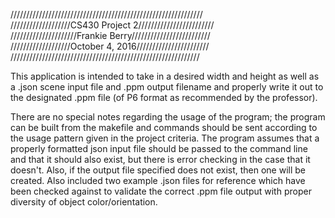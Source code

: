 /////////////////////////////////////////////////////////////  
///////////////////CS430 Project 2////////////////////////  
/////////////////////Frankie Berry/////////////////////////  
///////////////////October 4, 2016///////////////////////  
////////////////////////////////////////////////////////////

 This application is intended to take in a desired width and height as well as a .json scene input file and .ppm output filename and properly write it out to the designated .ppm file (of P6 format as recommended by the professor).

 There are no special notes regarding the usage of the program; the program can be built from the makefile and commands should be sent
according to the usage pattern given in the project criteria. The program assumes that a properly formatted json input file
should be passed to the command line and that it should also exist, but there is error checking in the case that it doesn't. Also, if
the output file specified does not exist, then one will be created. Also included two example .json files for reference which have been checked against to validate the correct .ppm file output with proper diversity of object color/orientation.
